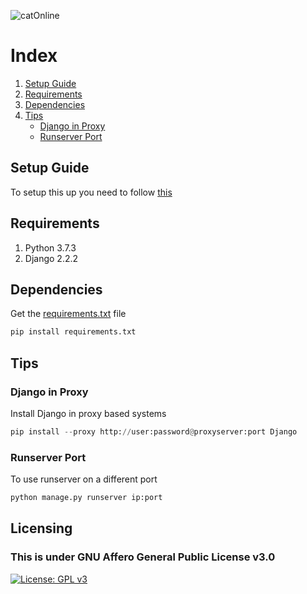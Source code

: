  ![catOnline](https://github.com/indusOnline/catOnline/blob/master/images/logo.png) <br>

# Index
1. [Setup Guide](#setup-guide)
2. [Requirements](#requirements)
3. [Dependencies](#dependencies)
4. [Tips](#tips)
   - [Django in Proxy](#django-in-proxy)
   - [Runserver Port](#runserver-port)

## Setup Guide
To setup this up you need to follow [this](https://github.com/indusOnline/catOnline_backend/blob/master/Setup.md)

## Requirements
1. Python 3.7.3
2. Django 2.2.2

## Dependencies
Get the [requirements.txt](https://github.com/indusOnline/catOnline_backend/blob/master/Requirements.txt) file
```python
pip install requirements.txt
```

## Tips
### Django in Proxy
Install Django in proxy based systems
```python
pip install --proxy http://user:password@proxyserver:port Django
```

### Runserver Port
To use runserver on a different port
```python
python manage.py runserver ip:port
```

## Licensing
### This is under GNU Affero General Public License v3.0
[![License: GPL v3](https://img.shields.io/badge/License-GPLv3-blue.svg)](https://github.com/indusOnline/catOnline_backend/blob/master/LICENSE)
